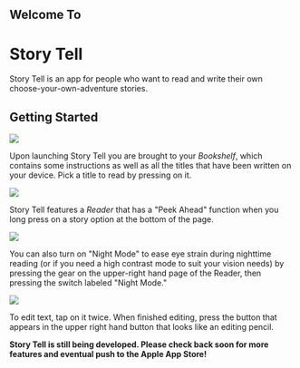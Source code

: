 ## Welcome To
# Story Tell

Story Tell is an app for people who want to read and write their own choose-your-own-adventure stories. 

## Getting Started
![](https://github.com/Mgtei/AC3.2-StoryTell-1/blob/master/StoryTell/StoryTell/Assets.xcassets/logo.imageset/S%20Logo%20Rounded%20Sq.png)

Upon launching Story Tell you are brought to your *Bookshelf*, which contains some instructions as well as all the titles that have been written on your device. Pick a title to read by pressing on it.

![](https://static1.squarespace.com/static/5159f901e4b0e6ea87df4446/t/59cda01bf6576e05c30eceab/1506648102563/StoryTell+Landing+Page.png?format=500w)

Story Tell features a *Reader* that has a "Peek Ahead" function when you long press on a story option at the bottom of the page.

![](https://static1.squarespace.com/static/5159f901e4b0e6ea87df4446/t/59cda03e90badeb929a0a413/1506648132299/StoryTell+Reading.png?format=500w)

You can also turn on "Night Mode" to ease eye strain during nighttime reading (or if you need a high contrast mode to suit your vision needs) by pressing the gear on the upper-right hand page of the Reader, then pressing the switch labeled "Night Mode."

![](https://static1.squarespace.com/static/5159f901e4b0e6ea87df4446/t/59cda05546c3c4f5a93f0c38/1506648154583/StoryTell+vision.png?format=500w)

To edit text, tap on it twice. When finished editing, press the button that appears in the upper right hand button that looks like an editing pencil.

**Story Tell is still being developed. Please check back soon for more features and eventual push to the Apple App Store!**
